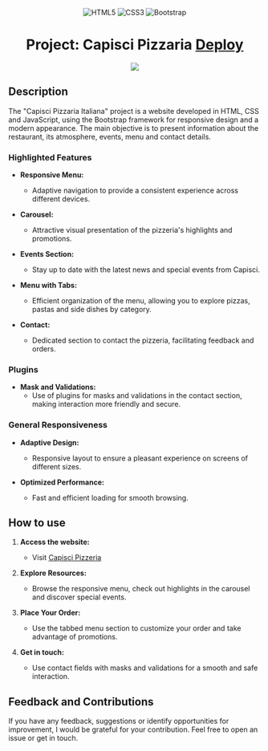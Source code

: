 <div align="center">
  
  ![HTML5](https://img.shields.io/badge/html5-%23E34F26.svg?style=for-the-badge&logo=html5&logoColor=white)
  ![CSS3](https://img.shields.io/badge/css3-%231572B6.svg?style=for-the-badge&logo=css3&logoColor=white)
  ![Bootstrap](https://img.shields.io/badge/bootstrap-%238511FA.svg?style=for-the-badge&logo=bootstrap&logoColor=white)
  
  <h1> Project: Capisci Pizzaria <a href="https://capisci-pizzaria.vercel.app/">Deploy</a></h1>
  <img src="https://i.postimg.cc/mDjDT1Qm/screencapture-127-0-0-1-5500-index-html-2023-11-27-15-30-07.png">
</div>

## Description

The "Capisci Pizzaria Italiana" project is a website developed in HTML, CSS and JavaScript, using the Bootstrap framework for responsive design and a modern appearance. The main objective is to present information about the restaurant, its atmosphere, events, menu and contact details.

### Highlighted Features

- **Responsive Menu:**
  - Adaptive navigation to provide a consistent experience across different devices.

- **Carousel:**
  - Attractive visual presentation of the pizzeria's highlights and promotions.

- **Events Section:**
  - Stay up to date with the latest news and special events from Capisci.

- **Menu with Tabs:**
  - Efficient organization of the menu, allowing you to explore pizzas, pastas and side dishes by category.

- **Contact:**
  - Dedicated section to contact the pizzeria, facilitating feedback and orders.

### Plugins

- **Mask and Validations:**
  - Use of plugins for masks and validations in the contact section, making interaction more friendly and secure.

### General Responsiveness

- **Adaptive Design:**
  - Responsive layout to ensure a pleasant experience on screens of different sizes.

- **Optimized Performance:**
  - Fast and efficient loading for smooth browsing.

## How to use

1. **Access the website:**
   - Visit [Capisci Pizzeria](https://capisci-pizzaria.vercel.app/)

2. **Explore Resources:**
   - Browse the responsive menu, check out highlights in the carousel and discover special events.

3. **Place Your Order:**
   - Use the tabbed menu section to customize your order and take advantage of promotions.

4. **Get in touch:**
   - Use contact fields with masks and validations for a smooth and safe interaction.

## Feedback and Contributions

If you have any feedback, suggestions or identify opportunities for improvement, I would be grateful for your contribution. Feel free to open an issue or get in touch.
